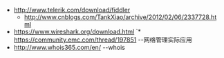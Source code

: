 * http://www.telerik.com/download/fiddler
  * http://www.cnblogs.com/TankXiao/archive/2012/02/06/2337728.html 
* https://www.wireshark.org/download.html
`* https://community.emc.com/thread/197851  --网络管理实际应用
* http://www.whois365.com/en/  --whois
